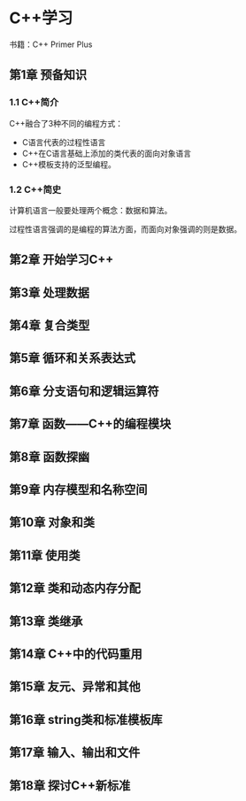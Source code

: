# C++学习

书籍：C++ Primer Plus

## 第1章 预备知识

### 1.1 C++简介

C++融合了3种不同的编程方式：

- C语言代表的过程性语言
- C++在C语言基础上添加的类代表的面向对象语言
- C++模板支持的泛型编程。

### 1.2 C++简史

计算机语言一般要处理两个概念：数据和算法。

过程性语言强调的是编程的算法方面，而面向对象强调的则是数据。



## 第2章 开始学习C++





## 第3章 处理数据





## 第4章 复合类型





## 第5章 循环和关系表达式





## 第6章 分支语句和逻辑运算符



## 第7章 函数——C++的编程模块





## 第8章 函数探幽



## 第9章 内存模型和名称空间



## 第10章 对象和类



## 第11章 使用类



## 第12章 类和动态内存分配





## 第13章 类继承





## 第14章 C++中的代码重用



## 第15章 友元、异常和其他



## 第16章 string类和标准模板库



## 第17章 输入、输出和文件





## 第18章 探讨C++新标准



